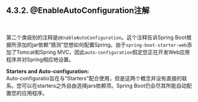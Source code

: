 <h2>4.3.2. @EnableAutoConfiguration注解</h2><br>

第二个类级别的注释是```@EnableAutoConfiguration```。这个注释告诉Spring Boot根据所添加的jar依赖“猜测”您想如何配置Spring。由于```spring-boot-starter-web```添加了Tomcat和Spring MVC，因此```auto-configuration```假定您正在开发Web应用程序并对Spring相应地设置。

<b>Starters and Auto-configuration:</b><br>
Auto-configuratio旨在与“Starters”配合使用，但是这两个概念并没有直接的联系。您可以在starters之外自由选择jars依赖项。Spring Boot仍会尽其所能自动配置您的应用程序。